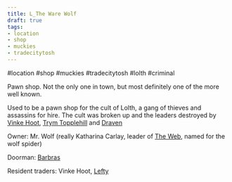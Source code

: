 ```yaml
---
title: L_The Ware Wolf
draft: true
tags:
- location
- shop
- muckies
- tradecitytosh
---
```


#location #shop #muckies #tradecitytosh #lolth #criminal

Pawn shop. Not the only one in town, but most definitely one of the more well known.

Used to be a pawn shop for the cult of Lolth, a gang of thieves and assassins for hire. The cult was broken up and the leaders destroyed by [Vinke Hoot](obsidian://open?vault=World%20Wiki&file=Z_Player%20Characters%2FPC_Vinke%20Hoot), [Trym Topplehill](obsidian://open?vault=World%20Wiki&file=Z_Player%20Characters%2FPC_Trym%20Topplehill) and [Draven](obsidian://open?vault=World%20Wiki&file=Z_Player%20Characters%2FPC_Draven)

Owner: Mr. Wolf (really Katharina Carlay, leader of [The Web](obsidian://open?vault=World%20Wiki&file=Confederation%20of%20Cernia%2FTradecity%20Tosh%2FMuckies%2FO_The%20Web), named for the wolf spider)

Doorman: [Barbras](obsidian://open?vault=World%20Wiki&file=Confederation%20of%20Cernia%2FTradecity%20Tosh%2FMuckies%2FP_Barbras)

Resident traders: Vinke Hoot, [Lefty](obsidian://open?vault=World%20Wiki&file=Confederation%20of%20Cernia%2FTradecity%20Tosh%2FMuckies%2FP_Lefty%20(Emily%20Creeks))
